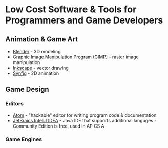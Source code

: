 # Low Cost Software & Tools for Programmers and Game Developers

## Animation & Game Art

* [Blender](https://www.blender.org/) - 3D modeling
* [Graphic Image Manipulation Program (GIMP)](https://www.gimp.org) - raster image manipulation
* [Inkscape](https://inkscape.org/) - vector drawing
* [Synfig](https://www.synfig.org/) - 2D animation

## Game Design

### Editors

* [Atom](https://atom.io) - "hackable" editor for writing program code & documentation
* [JetBrains InteliJ IDEA](https://www.jetbrains.com/idea/) - Java IDE that supports additional languges - Community Edition is free, used in AP CS A

### Game Engines


